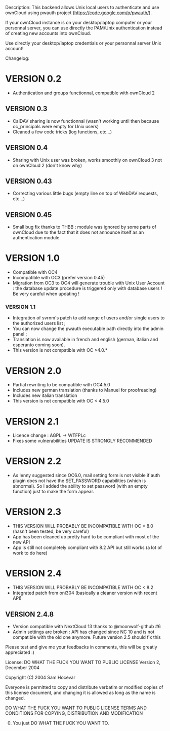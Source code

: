 Description:
This backend allows Unix local users to authenticate and use ownCloud using pwauth project (https://code.google.com/p/pwauth/).

If your ownCloud instance is on your desktop/laptop computer or your personnal server, you can use directly the PAM/Unix authentication instead of creating new accounts into ownCloud.

Use directly your desktop/laptop credentials or your personnal server Unix account!


Changelog:
# VERSION 0.2
- Authentication and groups functionnal, compatible with ownCloud 2
## VERSION 0.3
- CalDAV sharing is now functionnal (wasn't working until then because oc_principals were empty for Unix users)
- Cleaned a few code tricks (log functions, etc…)
## VERSION 0.4
- Sharing with Unix user was broken, works smoothly on ownCloud 3 not on ownCloud 2 (don't know why)
## VERSION 0.43
- Correcting various little bugs (empty line on top of WebDAV requests, etc…)
## VERSION 0.45
- Small bug fix thanks to THBB : module was ignored by some parts of ownCloud due to the fact that it does not announce itself as an authentication module

# VERSION 1.0
- Compatible with OC4
- Incompatible with OC3 (prefer version 0.45)
- Migration from OC3 to OC4 will generate trouble with Unix User Account : the database update procedure is triggered only with database users ! Be very careful when updating !
### VERSION 1.1
- Integration of svrnm's patch to add range of users and/or single users to the authorized users list ;
- You can now change the pwauth executable path directly into the admin panel ;
- Translation is now available in french and english (german, italian and esperanto coming soon).
- This version is not compatible with OC >4.0.*

# VERSION 2.0
- Partial rewriting to be compatible with OC4.5.0
- Includes new german translation (thanks to Manuel for proofreading)
- Includes new italian translation
- This version is not compatible with OC < 4.5.0

# VERSION 2.1
- Licence change : AGPL -> WTFPLc
- Fixes some vulnerabilities UPDATE IS STRONGLY RECOMMENDED

# VERSION 2.2
- As Ienny suggested since OC6.0, mail setting form is not visible if auth plugin does not have the SET_PASSWORD capabilities (which is abnormal). So I added the ability to set password (with an empty function) just to make the form appear.

# VERSION 2.3
- THIS VERSION WILL PROBABLY BE INCOMPATIBLE WITH OC < 8.0 (hasn't been tested, be very careful)
- App has been cleaned up pretty hard to be compliant with most of the new API
- App is still not completely compliant with 8.2 API but still works (a lot of work to do here)

# VERSION 2.4
- THIS VERSION WILL PROBABLY BE INCOMPATIBLE WITH OC < 8.2
- Integrated patch from oni304 (basically a cleaner version with recent API)

## VERSION 2.4.8
- Version compatible with NextCloud 13 thanks to @moonwolf-github #6
- Admin settings are broken : API has changed since NC 10 and is not compatible with the old one anymore. Future version 2.5 should fix this

Please test and give me your feedbacks in comments, this will be greatly appreciated :)

License:
DO WHAT THE FUCK YOU WANT TO PUBLIC LICENSE
Version 2, December 2004

Copyright (C) 2004 Sam Hocevar

Everyone is permitted to copy and distribute verbatim or modified
copies of this license document, and changing it is allowed as long
as the name is changed.

DO WHAT THE FUCK YOU WANT TO PUBLIC LICENSE
TERMS AND CONDITIONS FOR COPYING, DISTRIBUTION AND MODIFICATION

0. You just DO WHAT THE FUCK YOU WANT TO.
